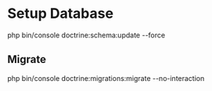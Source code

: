 # Setup Database

php bin/console doctrine:schema:update --force

## Migrate

php bin/console doctrine:migrations:migrate --no-interaction